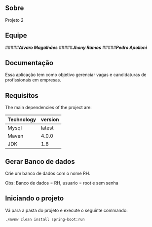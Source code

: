 ## Sobre

Projeto 2 

## Equipe
#####***Alvaro Magalhães***
#####***Jhony Ramos***
#####***Pedro Apolloni***

## Documentação
  
Essa aplicação tem como objetivo gerenciar vagas e candidaturas de profissionais em empresas.

## Requisitos

The main dependencies of the project are:

| Technology | version |
| --- | --- |
| Mysql | latest |
| Maven | 4.0.0 |
| JDK | 1.8 |

## Gerar Banco de dados

Crie um banco de dados com o nome RH.

Obs: Banco de dados = RH, usuario = root e sem senha

## Iniciando o projeto

Vá para a pasta do projeto e execute o seguinte commando:

```bash
./mvnw clean install spring-boot:run

```

